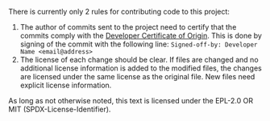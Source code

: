 There is currently only 2 rules for contributing code to this project:
1. The author of commits sent to the project need to certify that the commits comply with the [Developer Certificate of Origin](../../../../../../../txt/net/splitcells/os/state/interface/process/Developer_Certificate_of_Origin.v1.1.txt).
   This is done by signing of the commit with the following line:
   `Signed-off-by: Developer Name <email@address>`
1. The license of each change should be clear.
   If files are changed and no additional license information is added to the modified files, the changes are licensed
   under the same license as the original file.
   New files need explicit license information. 

As long as not otherwise noted,
this text is licensed under the EPL-2.0 OR MIT (SPDX-License-Identifier).
